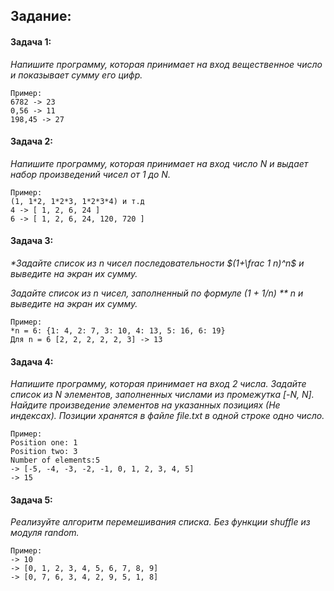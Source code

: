## Задание:

#### Задача 1:

_Напишите программу, которая принимает на вход вещественное число и показывает сумму его цифр._

```text
Пример:
6782 -> 23
0,56 -> 11
198,45 -> 27
```
#### Задача 2:

_Напишите программу, которая принимает на вход число N и выдает набор произведений чисел от 1 до N._

```text
Пример:
(1, 1*2, 1*2*3, 1*2*3*4) и т.д
4 -> [ 1, 2, 6, 24 ]
6 -> [ 1, 2, 6, 24, 120, 720 ]
```
#### Задача 3:

_*Задайте список из n чисел последовательности $(1+\frac 1 n)^n$ и выведите на экран их сумму._

_Задайте список из n чисел, заполненный по формуле (1 + 1/n) ** n и выведите на экран их сумму._
```text
Пример:
*n = 6: {1: 4, 2: 7, 3: 10, 4: 13, 5: 16, 6: 19}
Для n = 6 [2, 2, 2, 2, 2, 3] -> 13
```

#### Задача 4:

_Напишите программу, которая принимает на вход 2 числа. Задайте список из N элементов, заполненных числами из промежутка [-N, N]. Найдите произведение элементов на указанных позициях (Не индексах). Позиции хранятся в файле file.txt в одной строке одно число._

```text
Пример:
Position one: 1
Position two: 3
Number of elements:5
-> [-5, -4, -3, -2, -1, 0, 1, 2, 3, 4, 5]
-> 15
```

#### Задача 5:

_Реализуйте алгоритм перемешивания списка. Без функции shuffle из модуля random._

```text
Пример:
-> 10
-> [0, 1, 2, 3, 4, 5, 6, 7, 8, 9]
-> [0, 7, 6, 3, 4, 2, 9, 5, 1, 8]
```
